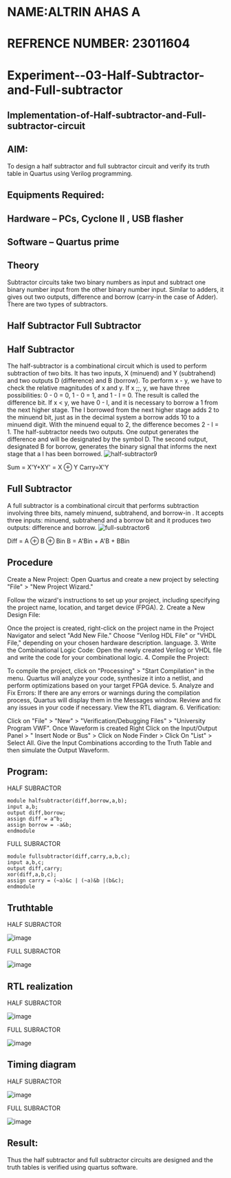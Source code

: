 # NAME:ALTRIN AHAS A
# REFRENCE NUMBER: 23011604
# Experiment--03-Half-Subtractor-and-Full-subtractor
## Implementation-of-Half-subtractor-and-Full-subtractor-circuit
## AIM:
To design a half subtractor and full subtractor circuit and verify its truth table in Quartus using Verilog programming.

## Equipments Required:
## Hardware – PCs, Cyclone II , USB flasher
## Software – Quartus prime
## Theory
Subtractor circuits take two binary numbers as input and subtract one binary number input from the other binary number input. Similar to adders, it gives out two outputs, difference and borrow (carry-in the case of Adder). There are two types of subtractors.

## Half Subtractor Full Subtractor
## Half Subtractor
The half-subtractor is a combinational circuit which is used to perform subtraction of two bits. It has two inputs, X (minuend) and Y (subtrahend) and two outputs D (difference) and B (borrow). To perform x - y, we have to check the relative magnitudes of x and y. If x ;;, y, we have three possibilities: 0 - 0 = 0, 1 - 0 = 1, and 1 - I = 0. The result is called the difference bit. If x < y, we have 0 - I, and it is necessary to borrow a 1 from the next higher stage. The I borrowed from the next higher stage adds 2 to the minuend bit, just as in the decimal system a borrow adds 10 to a minuend digit. With the minuend equal to 2, the difference becomes 2 - I = 1. The half-subtractor needs two outputs. One output generates the difference and will be designated by the symbol D. The second output, designated B for borrow, generates the binary signal that informs the next stage that a I has been borrowed.
![half-subtractor9](https://user-images.githubusercontent.com/36288975/166112538-58c3bc7c-ee5d-4e6a-ac8d-8e8328efe27a.png)


Sum = X'Y+XY' = X ⊕ Y
Carry=X'Y

## Full Subtractor
A full subtractor is a combinational circuit that performs subtraction involving three bits, namely minuend, subtrahend, and borrow-in . It accepts three inputs: minuend, subtrahend and a borrow bit and it produces two outputs: difference and borrow. 
![full-subtractor6](https://user-images.githubusercontent.com/36288975/166112541-24c68359-3de8-4674-ae22-8272ffc385ed.png)


Diff = A ⊕ B ⊕ Bin B = A'Bin + A'B + BBin

## Procedure
Create a New Project:
Open Quartus and create a new project by selecting "File" > "New Project Wizard."

Follow the wizard's instructions to set up your project, including specifying the project name, location, and target device (FPGA). 2. Create a New Design File:

Once the project is created, right-click on the project name in the Project Navigator and select "Add New File." Choose "Verilog HDL File" or "VHDL File," depending on your chosen hardware description. language. 3. Write the Combinational Logic Code: Open the newly created Verilog or VHDL file and write the code for your combinational logic. 4. Compile the Project:

To compile the project, click on "Processing" > "Start Compilation" in the menu. Quartus will analyze your code, synthesize it into a netlist, and perform optimizations based on your target FPGA device. 5. Analyze and Fix Errors: If there are any errors or warnings during the compilation process, Quartus will display them in the Messages window. Review and fix any issues in your code if necessary. View the RTL diagram. 6. Verification:

Click on "File" > "New" > "Verification/Debugging Files" > "University Program VWF". Once Waveform is created Right Click on the Input/Output Panel > " Insert Node or Bus" > Click on Node Finder > Click On "List" > Select All. Give the Input Combinations according to the Truth Table and then simulate the Output Waveform.



## Program:

HALF SUBRACTOR
```
module halfsubtractor(diff,borrow,a,b);
input a,b;
output diff,borrow;
assign diff = a^b;
assign borrow = -a&b;
endmodule
```
FULL SUBRACTOR 
```
module fullsubtractor(diff,carry,a,b,c);
input a,b,c;
output diff,carry;
xor(diff,a,b,c);
assign carry = (~a)&c | (~a)&b |(b&c);
endmodule
```
## Truthtable

HALF SUBRACTOR

![image](https://github.com/altrinahas/Experiment--03-Half-Subtractor-and-Full-subtractor/assets/145980038/44e7b50a-8505-421e-ade1-c92f0765d353)

FULL SUBRACTOR

![image](https://github.com/altrinahas/Experiment--03-Half-Subtractor-and-Full-subtractor/assets/145980038/9d394cad-ab1e-4189-ab63-354b7403c9fe)


##  RTL realization

HALF SUBRACTOR

![image](https://github.com/altrinahas/Experiment--03-Half-Subtractor-and-Full-subtractor/assets/145980038/673465af-26f6-46f4-8005-bc92539e0064)

FULL SUBRACTOR

![image](https://github.com/altrinahas/Experiment--03-Half-Subtractor-and-Full-subtractor/assets/145980038/31b88ea2-026a-4a9f-9612-a510e46ee2a1)


## Timing diagram 

HALF SUBRACTOR

![image](https://github.com/altrinahas/Experiment--03-Half-Subtractor-and-Full-subtractor/assets/145980038/dcef5284-73a0-4076-aa66-2ac45da5203c)

FULL SUBRACTOR

![image](https://github.com/altrinahas/Experiment--03-Half-Subtractor-and-Full-subtractor/assets/145980038/72e99256-cdc6-4656-9098-d02ec6925425)


## Result:
Thus the half subtractor and full subtractor circuits are designed and the truth tables is verified using quartus software.
